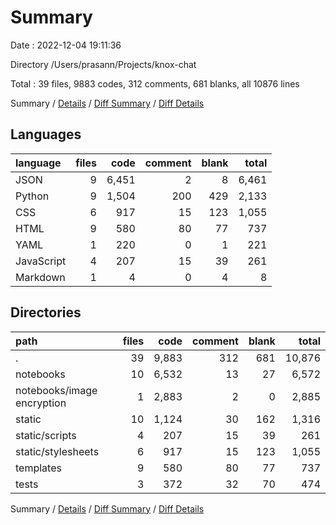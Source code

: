 # Summary

Date : 2022-12-04 19:11:36

Directory /Users/prasann/Projects/knox-chat

Total : 39 files,  9883 codes, 312 comments, 681 blanks, all 10876 lines

Summary / [Details](details.md) / [Diff Summary](diff.md) / [Diff Details](diff-details.md)

## Languages
| language | files | code | comment | blank | total |
| :--- | ---: | ---: | ---: | ---: | ---: |
| JSON | 9 | 6,451 | 2 | 8 | 6,461 |
| Python | 9 | 1,504 | 200 | 429 | 2,133 |
| CSS | 6 | 917 | 15 | 123 | 1,055 |
| HTML | 9 | 580 | 80 | 77 | 737 |
| YAML | 1 | 220 | 0 | 1 | 221 |
| JavaScript | 4 | 207 | 15 | 39 | 261 |
| Markdown | 1 | 4 | 0 | 4 | 8 |

## Directories
| path | files | code | comment | blank | total |
| :--- | ---: | ---: | ---: | ---: | ---: |
| . | 39 | 9,883 | 312 | 681 | 10,876 |
| notebooks | 10 | 6,532 | 13 | 27 | 6,572 |
| notebooks/image encryption | 1 | 2,883 | 2 | 0 | 2,885 |
| static | 10 | 1,124 | 30 | 162 | 1,316 |
| static/scripts | 4 | 207 | 15 | 39 | 261 |
| static/stylesheets | 6 | 917 | 15 | 123 | 1,055 |
| templates | 9 | 580 | 80 | 77 | 737 |
| tests | 3 | 372 | 32 | 70 | 474 |

Summary / [Details](details.md) / [Diff Summary](diff.md) / [Diff Details](diff-details.md)
